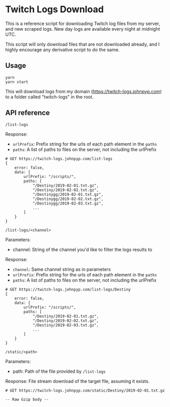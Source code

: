 # Twitch Logs Download

This is a reference script for downloading Twitch log files from my server, and new scraped logs.
New day logs are available every night at midnight UTC.

This script will only download files that are not downloaded already, and I highly encourage any derivative script to do the same.

## Usage

```
yarn
yarn start
```

This will download logs from my domain (https://twitch-logs.johnpyp.com) to a folder called "twitch-logs" in the root.

## API reference

`/list-logs`

Response:
- `urlPrefix`: Prefix string for the urls of each path element in the `paths`
- `paths`: A list of paths to files on the server, not including the urlPrefix

```
# GET https://twitch-logs.johnpyp.com/list-logs
{
    error: false,
    data: {
        urlPrefix: "/scripts/",
        paths: [
            "/Destiny/2019-02-01.txt.gz",
            "/Destiny/2019-02-02.txt.gz",
            "/Destinygg/2019-02-01.txt.gz",
            "/Destinygg/2019-02-02.txt.gz",
            "/Destinygg/2019-02-03.txt.gz",
            ...
        ]
    }
}
```

`/list-logs/<channel>`

Parameters:
- channel: String of the channel you'd like to filter the logs results to

Response:
- `channel`: Same channel string as in parameters
- `urlPrefix`: Prefix string for the urls of each path element in the `paths`
- `paths`: A list of paths to files on the server, not including the urlPrefix

```
# GET https://twitch-logs.johnpyp.com/list-logs/Destiny
{
    error: false,
    data: {
        urlPrefix: "/scripts/",
        paths: [
            "/Destiny/2019-02-01.txt.gz",
            "/Destiny/2019-02-02.txt.gz",
            "/Destiny/2019-02-03.txt.gz",
            ...
        ]
    }
}
```

`/static/<path>`

Parameters:
- path: Path of the file provided by `/list-logs`

Response: File stream download of the target file, assuming it exists.


```
# GET https://twitch-logs.johnpyp.com/static/Destiny/2019-02-01.txt.gz

-- Raw Gzip body --
```
